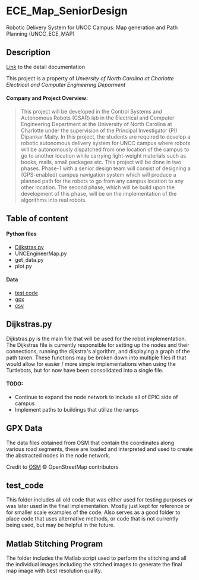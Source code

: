 # ECE_Map_SeniorDesign
Robotic Delivery System for UNCC Campus: Map generation and Path Planning (UNCC_ECE_MAP) 

## Description 
[Link](https://isl.charlotte.edu/sites/isl.charlotte.edu/files/media/UNCC%20ECE%20-%20UNCC_ECE_MAP%20-%20Fall%202021.pdf) to the detail documentation

This project is a property of *Unversity of North Carolina at Charlotte Electrical and Computer Engineering Deparment*
#### Company and Project Overview: 
> This project will be developed in the Control Systems and Autonomous Robots (CSAR) lab in the Electrical
and Computer Engineering Department at the University of North Carolina at Charlotte under the supervision
of the Principal Investigator (PI) Dipankar Maity. In this project, the students are required to develop a
robotic autonomous delivery system for UNCC campus where robots will be autonomously dispatched
from one location of the campus to go to another location while carrying light-weight materials such as books,
mails, small packages etc. This project will be done in two phases. Phase-1 with a senior design team will
consist of designing a (GPS-enabled) campus navigation system which will produce a planned path for the
robots to go from any campus location to any other location. The second phase, which will be build upon the
development of this phase, will be on the implementation of the algorithms into real robots.


## Table of content
#### Python files
- [Dijkstras.py](https://github.com/leeinfy/ECE_Map_SeniorDesign#dijkstraspy)
- UNCEngineerMap.py
- get_data.py
- plot.py

#### Data
- [test code](https://github.com/leeinfy/ECE_Map_SeniorDesign/tree/main/test_code)
- [gpx](https://github.com/leeinfy/ECE_Map_SeniorDesign/tree/main/gpx)
- [csv](https://github.com/leeinfy/ECE_Map_SeniorDesign/tree/main/csv)

## Dijkstras.py
Dijkstras.py is the main file that will be used for the robot implementation. The Dijkstras file is currently responsible for setting up the nodes and their connections, running the dijkstra's algorithm, and displaying a graph of the path taken. These functions may be broken down into multiple files if that would allow for easier / more simple implementations when using the Turtlebots, but for now have been consolidated into a single file.

#### TODO: 
- Continue to expand the node network to include all of EPIC side of campus
- Implement paths to buildings that utilize the ramps


## GPX Data
The data files obtained from OSM that contain the coordinates along various road segments, these are loaded and interpreted and used to create the abstracted nodes in the node network.

Credit to [OSM](https://www.openstreetmap.org/copyright)
© OpenStreetMap contributors

## test_code
This folder includes all old code that was either used for testing purposes or was later used in the final implementation. Mostly just kept for reference or for smaller scale examples of the code. Also serves as a good folder to place code that uses alternative methods, or code that is not currently being used, but may be helpful in the future.

## Matlab Stitching Program
The folder includes the Matlab script used to perform the stitching and all the individual images including the stitched images to generate the final map image with best
resolution quality.
